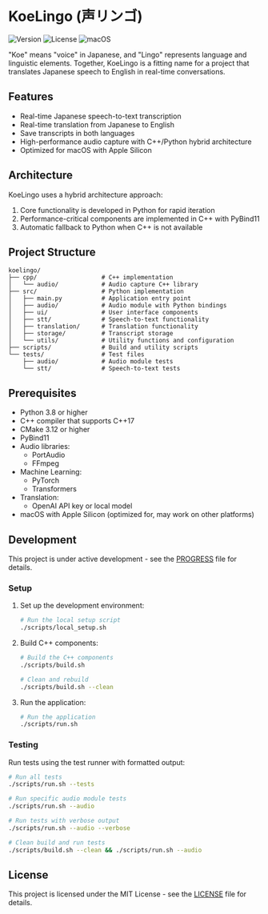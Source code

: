 # KoeLingo (声リンゴ)

![Version](https://img.shields.io/badge/version-0.1.0-blue.svg)
![License](https://img.shields.io/badge/license-MIT-green.svg)
![macOS](https://img.shields.io/badge/verified%20on-macOS-brightgreen.svg)

"Koe" means "voice" in Japanese, and "Lingo" represents language and linguistic elements. Together, KoeLingo is a fitting name for a project that translates Japanese speech to English in real-time conversations.

## Features

- Real-time Japanese speech-to-text transcription
- Real-time translation from Japanese to English
- Save transcripts in both languages
- High-performance audio capture with C++/Python hybrid architecture
- Optimized for macOS with Apple Silicon

## Architecture

KoeLingo uses a hybrid architecture approach:
1. Core functionality is developed in Python for rapid iteration
2. Performance-critical components are implemented in C++ with PyBind11
3. Automatic fallback to Python when C++ is not available

## Project Structure

```
koelingo/
├── cpp/                  # C++ implementation
│   └── audio/            # Audio capture C++ library
├── src/                  # Python implementation
│   ├── main.py           # Application entry point
│   ├── audio/            # Audio module with Python bindings
│   ├── ui/               # User interface components
│   ├── stt/              # Speech-to-text functionality
│   ├── translation/      # Translation functionality
│   ├── storage/          # Transcript storage
│   └── utils/            # Utility functions and configuration
├── scripts/              # Build and utility scripts
└── tests/                # Test files
    ├── audio/            # Audio module tests
    └── stt/              # Speech-to-text tests
```

## Prerequisites

- Python 3.8 or higher
- C++ compiler that supports C++17
- CMake 3.12 or higher
- PyBind11
- Audio libraries:
  - PortAudio
  - FFmpeg
- Machine Learning:
  - PyTorch
  - Transformers
- Translation:
  - OpenAI API key or local model
- macOS with Apple Silicon (optimized for, may work on other platforms)

## Development

This project is under active development - see the [PROGRESS](docs/3.implementation.md) file for details.

### Setup

1. Set up the development environment:
   ```bash
   # Run the local setup script
   ./scripts/local_setup.sh
   ```

2. Build C++ components:
   ```bash
   # Build the C++ components
   ./scripts/build.sh

   # Clean and rebuild
   ./scripts/build.sh --clean
   ```

3. Run the application:
   ```bash
   # Run the application
   ./scripts/run.sh
   ```

### Testing

Run tests using the test runner with formatted output:

```bash
# Run all tests
./scripts/run.sh --tests

# Run specific audio module tests
./scripts/run.sh --audio

# Run tests with verbose output
./scripts/run.sh --audio --verbose

# Clean build and run tests
./scripts/build.sh --clean && ./scripts/run.sh --audio
```

## License

This project is licensed under the MIT License - see the [LICENSE](LICENSE) file for details.